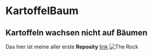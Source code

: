 # KartoffelBaum

## Kartoffeln wachsen nicht auf Bäumen

Das hier ist meine aller erste **Reposity**
[link](https://de.wikipedia.org/wiki/Wikipedia:Hauptseite)
![The Rock](https://user-images.githubusercontent.com/111045576/184093941-b3603879-d036-4000-b975-ef4f892ab1f8.png)
